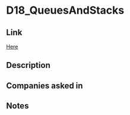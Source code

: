 # D18_QueuesAndStacks

## Link

[Here](https://www.hackerrank.com/challenges/30-queues-stacks)

## Description

## Companies asked in

## Notes